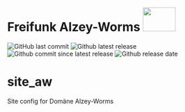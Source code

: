# Freifunk Alzey-Worms  <a href="url"><img src="https://freifunk-suedwest.de/wp-content/uploads/2016/09/FFSW_Logo_128.png" height="55" width="75" ></a>

![GitHub last commit](https://img.shields.io/github/last-commit/ffsw/site_so.svg?style=plastic)  ![Github latest release](https://img.shields.io/github/release/ffsw/site_so.svg?style=plastic)   ![Github commit since latest release](https://img.shields.io/github/commits-since/ffsw/site_so/latest.svg?style=plastic)  ![Github release date](https://img.shields.io/github/release-date/ffsw/site_so.svg?style=plastic)



# site_aw

Site config for Domäne Alzey-Worms
